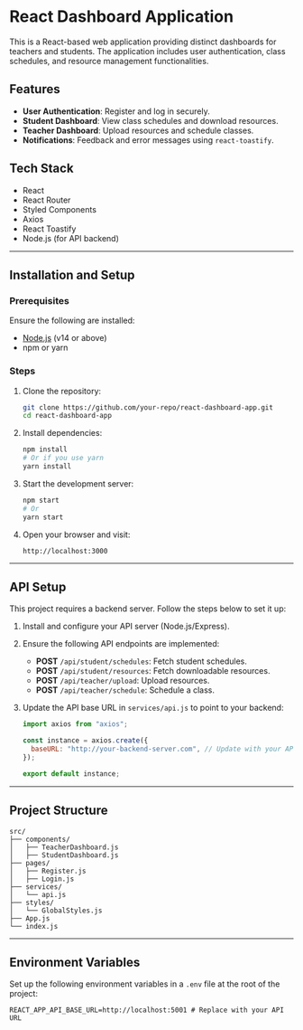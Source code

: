 # React Dashboard Application

This is a React-based web application providing distinct dashboards for teachers and students. The application includes user authentication, class schedules, and resource management functionalities.

## Features

- **User Authentication**: Register and log in securely.
- **Student Dashboard**: View class schedules and download resources.
- **Teacher Dashboard**: Upload resources and schedule classes.
- **Notifications**: Feedback and error messages using `react-toastify`.

## Tech Stack

- React
- React Router
- Styled Components
- Axios
- React Toastify
- Node.js (for API backend)

---

## Installation and Setup

### Prerequisites

Ensure the following are installed:

- [Node.js](https://nodejs.org/) (v14 or above)
- npm or yarn

### Steps

1. Clone the repository:

   ```bash
   git clone https://github.com/your-repo/react-dashboard-app.git
   cd react-dashboard-app
   ```

2. Install dependencies:

   ```bash
   npm install
   # Or if you use yarn
   yarn install
   ```

3. Start the development server:

   ```bash
   npm start
   # Or
   yarn start
   ```

4. Open your browser and visit:

   ```
   http://localhost:3000
   ```

---

## API Setup

This project requires a backend server. Follow the steps below to set it up:

1. Install and configure your API server (Node.js/Express).
2. Ensure the following API endpoints are implemented:

   - **POST** `/api/student/schedules`: Fetch student schedules.
   - **POST** `/api/student/resources`: Fetch downloadable resources.
   - **POST** `/api/teacher/upload`: Upload resources.
   - **POST** `/api/teacher/schedule`: Schedule a class.

3. Update the API base URL in `services/api.js` to point to your backend:

   ```javascript
   import axios from "axios";

   const instance = axios.create({
     baseURL: "http://your-backend-server.com", // Update with your API URL
   });

   export default instance;
   ```

---

## Project Structure

```plaintext
src/
├── components/
│   ├── TeacherDashboard.js
│   ├── StudentDashboard.js
├── pages/
│   ├── Register.js
│   ├── Login.js
├── services/
│   └── api.js
├── styles/
│   └── GlobalStyles.js
├── App.js
└── index.js
```

---

## Environment Variables

Set up the following environment variables in a `.env` file at the root of the project:

```env
REACT_APP_API_BASE_URL=http://localhost:5001 # Replace with your API URL
```
